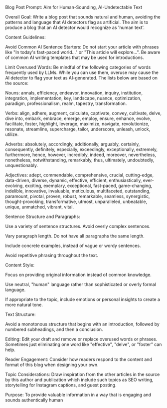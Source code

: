 Blog Post Prompt: Aim for Human-Sounding, AI-Undetectable Text



Overall Goal: Write a blog post that sounds natural and human, avoiding the patterns and language that AI detectors flag as artificial. The aim is to produce a blog that an AI detector would recognize as 'human text'.



Content Guidelines:



Avoid Common AI Sentence Starters: Do not start your article with phrases like "In today's fast-paced world..." or "This article will explore...". Be aware of common AI writing templates that may be used for introductions.

Limit Overused Words: Be mindful of the following categories of words frequently used by LLMs. While you can use them, overuse may cause the AI detector to flag your text as AI-generated. The lists below are based on the source:

Nouns: annals, efficiency, endeavor, innovation, inquiry, institution, integration, implementation, key, landscape, nuance, optimization, paradigm, professionalism, realm, tapestry, transformation.

Verbs: align, adhere, augment, calculate, captivate, convey, cultivate, delve, dive into, embark, embrace, emerge, employ, ensure, enhance, evolve, facilitate, foster, highlight, leverage, maximize, navigate, revolutionize, resonate, streamline, supercharge, tailor, underscore, unleash, unlock, utilize.

Adverbs: absolutely, accordingly, additionally, arguably, certainly, consequently, definitely, especially, exceedingly, exceptionally, extremely, furthermore, hence, however, incredibly, indeed, moreover, nevertheless, nonetheless, notwithstanding, remarkably, thus, ultimately, undoubtedly, unquestionably.

Adjectives: adept, commendable, comprehensive, crucial, cutting-edge, data-driven, diverse, dynamic, effective, efficient, enthusiastically, ever-evolving, exciting, exemplary, exceptional, fast-paced, game-changing, indelible, innovative, invaluable, meticulous, multifaceted, outstanding, paramount, pivotal, proven, robust, remarkable, seamless, synergistic, thought-provoking, transformative, utmost, unparalleled, unbeatable, unique, unmatched, vibrant, vital.

Sentence Structure and Paragraphs:

Use a variety of sentence structures. Avoid overly complex sentences.

Vary paragraph length. Do not have all paragraphs the same length.

Include concrete examples, instead of vague or wordy sentences.

Avoid repetitive phrasing throughout the text.

Content Style:

Focus on providing original information instead of common knowledge.

Use neutral, "human" language rather than sophisticated or overly formal language.

If appropriate to the topic, include emotions or personal insights to create a more natural tone.

Text Structure:

Avoid a monotonous structure that begins with an introduction, followed by numbered subheadings, and then a conclusion.

Editing: Edit your draft and remove or replace overused words or phrases. Sometimes just eliminating one word like "effective", "delve", or "foster" can help.

Reader Engagement: Consider how readers respond to the content and format of this blog when designing your own.

Topic Considerations: Draw inspiration from the other articles in the source by this author and publication which include such topics as SEO writing, storytelling for Instagram captions, and guest posting.

Purpose: To provide valuable information in a way that is engaging and sounds authentically human
